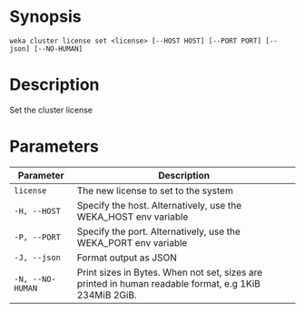# Synopsis

```weka cluster license set <license> [--HOST HOST] [--PORT PORT] [--json] [--NO-HUMAN]```

# Description

Set the cluster license

# Parameters

| Parameter | Description |
| --------- | ----------- |
| `license` | The new license to set to the system |
| `-H, --HOST` | Specify the host. Alternatively, use the WEKA_HOST env variable |
| `-P, --PORT` | Specify the port. Alternatively, use the WEKA_PORT env variable |
| `-J, --json` | Format output as JSON |
| `-N, --NO-HUMAN` | Print sizes in Bytes. When not set, sizes are printed in human readable format, e.g 1KiB 234MiB 2GiB. |
